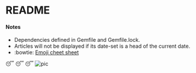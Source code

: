 README
===

#### Notes
* Dependencies defined in Gemfile and Gemfile.lock.
* Articles will not be displayed if its date-set is a head of the current date.
* :bowtie: [Emoji cheet sheet](http://www.emoji-cheat-sheet.com/)

:sleeping: :sleeping: :sleeping:
![pic](/IamGoing2Sleep.png "I wanna sheep")

